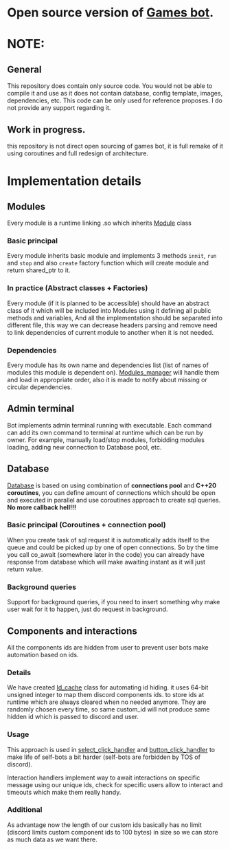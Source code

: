 # Open source version of [Games bot](https://gamesbot.lesikr.com/).


# NOTE:
## General
This repository does contain only source code. 
You would not be able to compile it and use as it does not contain database, config template, images, dependencies, etc. 
This code can be only used for reference proposes. 
I do not provide any support regarding it.

## Work in progress.
this repository is not direct open sourcing of games bot, it is full remake of it using coroutines
and full redesign of architecture.  

# Implementation details

## Modules
Every module is a runtime linking .so which inherits [Module](https://github.com/ruslan-ilesik/games_bot/blob/main/src/module/module.hpp) class

### Basic principal 
Every module inherits basic module and implements 3 methods `innit`, `run` and `stop` and also `create` factory function which will create module
and return shared_ptr to it.

### In practice (Abstract classes + Factories)
Every module (if it is planned to be accessible) should have an abstract class of it which will be included into
Modules using it defining all public methods and variables, And all the implementation should be separated
into different file, this way we can decrease headers parsing and remove need to link dependencies of current
module to another when it is not needed.

### Dependencies
Every module has its own name and dependencies list (list of names of modules this module is dependent on).
[Modules_manager](https://github.com/ruslan-ilesik/games_bot/blob/main/src/module/modules_manager.hpp) will handle them and load in appropriate order,
also it is made to notify about missing or circular dependencies.

## Admin terminal
Bot implements admin terminal running with executable. Each command can add its own command to terminal at runtime which 
can be run by owner. For example, manually load/stop modules, forbidding modules loading, adding new connection
to Database pool, etc.

## Database
[Database](https://github.com/ruslan-ilesik/games_bot/blob/main/src/modules/database/) is based on using combination of **connections pool** and **C++20 coroutines**, you can define amount of
connections which should be open and executed in parallel and use coroutines approach to create sql queries. 
**No more callback hell!!!**

### Basic principal (Coroutines + connection pool)

When you create task of sql request it is automatically adds itself to the queue and could be 
picked up by one of open connections. So by the time you call co_await (somewhere later in the code) you can already 
have response from database which will make awaiting instant as it will just return value. 

### Background queries
Support for background queries, if you need to insert something why make user wait for it to happen, just do request in background.

## Components and interactions
All the components ids are hidden from user to prevent user bots make automation based on ids.

### Details
We have created [Id_cache](https://github.com/ruslan-ilesik/games_bot/tree/main/src/modules/discord/discord_interactions_handler)
class for automating id hiding. it uses 64-bit unsigned integer to map them discord components ids.
to store ids at runtime which are always cleared when no needed anymore. They are randomly chosen every time, so 
same custom_id will not produce same hidden id which is passed to discord and user.

### Usage
This approach is used in [select_click_handler](https://github.com/ruslan-ilesik/games_bot/tree/main/src/modules/discord/discord_interactions_handler/discord_select_menu_handler)
and [button_click_handler](https://github.com/ruslan-ilesik/games_bot/tree/main/src/modules/discord/discord_interactions_handler/discord_button_click_handler) 
to make life of self-bots a bit harder (self-bots are forbidden by TOS of discord).

Interaction handlers implement way to await interactions on specific message using our unique ids, check for specific users allow to interact and timeouts which make them really handy.

### Additional
As advantage now the length of our custom ids basically has no limit (discord limits custom component ids to 100 bytes) in size so we can store as much data as we want there.
